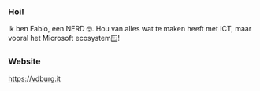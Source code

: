 ###  Hoi!
Ik ben Fabio, een NERD 🤓. Hou van alles wat te maken heeft met ICT, maar vooral
het Microsoft ecosystem🪟!

### Website
https://vdburg.it


